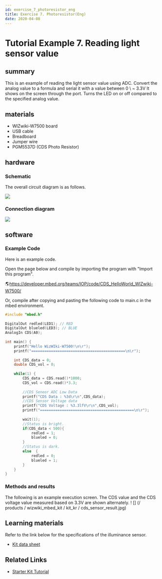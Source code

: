 ```yaml
---
id: exercise_7_photoresistor_eng
title: Exercise 7. Photoresistor(Eng)
date: 2020-04-08
---
```


# Tutorial Example 7. Reading light sensor value

## summary

This is an example of reading the light sensor value using ADC. Convert the analog value to a formula and serial it with a value between 0 \ ~ 3.3V
It shows on the screen through the port. Turns the LED on or off compared to the specified analog value.

## materials

  - WIZwiki-W7500 board
  - USB cable
  - Breadboard
  - Jumper wire
  - PGM5537D (CDS Photo Resistor)

## hardware

### Schematic

The overall circuit diagram is as follows.

![](/products/wizwiki_mbed_kit/kit_kr/cds_sensor_schem.png)

### Connection diagram

![](/products/wizwiki_mbed_kit/kit_kr/exam_cds_sensor.png)

## software

### Example Code

Here is an example code.

Open the page below and compile by importing the program with "Import this program".

🌎https://developer.mbed.org/teams/IOP/code/CDS_HelloWorld_WIZwiki-W7500/

Or, compile after copying and pasting the following code to main.c in the mbed environment.

``` c
#include "mbed.h"
 
DigitalOut redled(LED1); // RED
DigitalOut blueled(LED3); // BLUE
AnalogIn CDS(A0);
 
int main() {
    printf("Hello WizWIki-W7500!\n\r");
    printf("===========================================\n\r");
    
    int CDS_data = 0;
    double CDS_vol = 0;
    
    while(1) {
        CDS_data = CDS.read()*1000;
        CDS_vol = CDS.read()*3.3;
        
        //CDS Seneor ADC Low Data
        printf("CDS Data : %3d\r\n",CDS_data);      
        //CDS Sensor Voltage data
        printf("CDS Voltage : %3.3lfV\r\n",CDS_vol);
        printf("===========================================\n\r");
        
        wait(1);     
        //Status is bright.
        if(CDS_data < 500){
            redled = 1;
            blueled = 0;
        }
        //Status is dark.
        else  {
            redled = 0;
            blueled = 1;
        }
    }
}
```

### Methods and results

The following is an example execution screen. The CDS value and the CDS voltage value measured based on 3.3V are shown alternately.
! [] (/ products / wizwiki_mbed_kit / kit_kr / cds_sensor_result.jpg)

## Learning materials

Refer to the link below for the specifications of the illuminance sensor.


 * [Kit data sheet]()


## Related Links

 * [Starter Kit Tutorial]()
